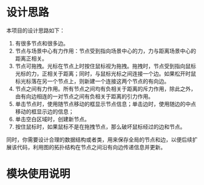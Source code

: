 # 设计思路

本项目的设计思路如下：

1. 有很多节点和很多边。
2. 节点与场景中心有力作用：节点受到指向场景中心的力，力与距离场景中心的距离正相关。
3. 节点可拖拽。光标在节点上时按住鼠标视为拖拽。拖拽时，节点受到指向鼠标光标的力，正相关于距离；同时，与鼠标光标之间连接一个边。如果松开时鼠标光标落在另一个节点上，则新建一个连接这两个节点的有向边。
4. 节点之间有力作用。所有节点之间均有负相关于距离的斥力作用，除此之外，由有向边相连的一对节点之间有负相关于距离的引力作用。
5. 单击节点时，使用随节点移动的框显示节点信息；单击边时，使用随边的中点移动的框显示边的信息；
6. 单击空白区域时，创建新节点。
7. 按住鼠标时，如果鼠标不是在拖拽节点，那么破坏鼠标经过的边和节点。

同时，你需要设计合理的数据结构或者类，用来保存全局的节点和边，以便后续扩展该代码，利用图的拓扑结构在节点之间沿有向边传递信息并更新。

# 模块使用说明
